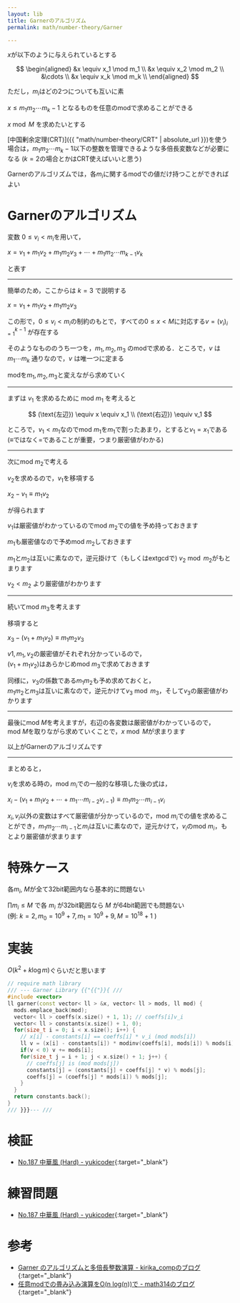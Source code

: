 ```yaml
---
layout: lib
title: Garnerのアルゴリズム
permalink: math/number-theory/Garner

---
```



$x$が以下のように与えられているとする

$$
\begin{aligned}
&x \equiv x_1 \mod m_1 \\
&x \equiv x_2 \mod m_2 \\
&\cdots \\
&x \equiv x_k \mod m_k \\
\end{aligned}
$$

ただし，$m_i$はどの2つについても互いに素

$x \leq m_1m_2\cdots m_k-1$
となるものを任意のmodで求めることができる

$x \bmod M$ を求めたいとする

[中国剰余定理(CRT)]({{ "math/number-theory/CRT" | absolute_url }})を使う場合は，$m_1m_2\cdots m_k-1$以下の整数を管理できるような多倍長変数などが必要になる ($k=2$の場合とかはCRT使えばいいと思う)

Garnerのアルゴリズムでは，各$m_i$に関するmodでの値だけ持つことができればよい

# Garnerのアルゴリズム

変数 $0 \leq v_i \lt m_i$を用いて，

$x = v_1 + m_1v_2 + m_1m_2v_3 +\cdots + m_1m_2 \cdots m_{k-1} v_k$

と表す

---

簡単のため，ここからは $k=3$ で説明する

$x = v_1 + m_1v_2 + m_1m_2v_3$

この形で，$0 \leq v_i \lt m_i$の制約のもとで，すべての$0 \leq x \lt M$に対応する$v=(v_i)_{i=1}^{k-1}$ が存在する

そのようなもののうち一つを，$m_1,m_2,m_3$ のmodで求める．ところで，$v$ は $m_1\cdots m_k$ 通りなので，$v$ は唯一つに定まる

modを$m_1,m_2,m_3$と変えながら求めていく

---

まずは $v_1$ を求めるために $\mathrm{mod}\ m_1$ を考えると

$$
(\text{左辺}) \equiv x \equiv x_1 \\
(\text{右辺}) \equiv v_1
$$

ところで，$v_1 \lt m_1$なので$\mathrm{mod}\ m_1$を$m_1$で割ったあまり，とすると$v_1 = x_1$である ($\equiv$ではなく$=$であることが重要，つまり厳密値がわかる)

---

次に$\mathrm{mod}\ m_2$で考える

$v_2$を求めるので，$v_1$を移項する

$x_2 - v_1 \equiv m_1v_2$

が得られます

$v_1$は厳密値がわかっているので$\mathrm{mod}\ m_2$での値を予め持っておきます

$m_1$も厳密値なので予め$\mathrm{mod}\ m_2$しておきます

$m_1$と$m_2$は互いに素なので，逆元掛けて（もしくはextgcdで) $v_2 \bmod m_2$がもとまります

$v_2 \lt m_2$ より厳密値がわかります

---

続いて$\mathrm{mod}\ m_3$を考えます

移項すると

$x_3 - (v_1 + m_1v_2) \equiv m_1m_2v_3$

$v1,m_1,v_2$の厳密値がそれぞれ分かっているので，  
$(v_1 + m_1v_2)$はあらかじめ$\mathrm{mod}\ m_3$で求めておきます

同様に，$v_3$の係数である$m_1m_2$も予め求めておくと，  
$m_1m_2$と$m_3$は互いに素なので，逆元かけて$v_3 \bmod m_3$，そして$v_3$の厳密値がわかります

---

最後に$\mathrm{mod}\ M$を考えますが，右辺の各変数は厳密値がわかっているので，$\mathrm{mod}\ M$を取りながら求めていくことで，$x \bmod M$が求まります

以上がGarnerのアルゴリズムです

---

まとめると，

$v_i$を求める時の，$\mathrm{mod}\ m_i$での一般的な移項した後の式は，

$x_i - (v_1 + m_1v_2 + \cdots + m_1\cdots m_{i-2}v_{i-1}) \equiv m_1m_2\cdots m_{i-1}v_i$

$x_i,v_i$以外の変数はすべて厳密値が分かっているので，$\mathrm{mod}\ m_i$での値を求めることができ，$m_1m_2\cdots m_{i-1}$と$m_i$は互いに素なので，逆元かけて，$v_i$の$\mathrm{mod}\ m_i$，もとより厳密値が求まります

# 特殊ケース

各$m_i$, $M$が全て32bit範囲内なら基本的に問題ない

$\prod m_i \leq M$ で各 $m_i$ が32bit範囲なら $M$ が64bit範囲でも問題ない  
(例: $k = 2, m_0 = 10^9 + 7, m_1 = 10^9 + 9, M = 10^18 + 1$ )

# 実装

$O(k^2 + k\log m)$ぐらいだと思います


```cpp
// require math library
/// --- Garner Library {{"{{"}}{ ///
#include <vector>
ll garner(const vector< ll > &x, vector< ll > mods, ll mod) {
  mods.emplace_back(mod);
  vector< ll > coeffs(x.size() + 1, 1); // coeffs[i]v_i
  vector< ll > constants(x.size() + 1, 0);
  for(size_t i = 0; i < x.size(); i++) {
    // x[i] - constants[i] == coeffs[i] * v_i (mod mods[i])
    ll v = (x[i] - constants[i]) * modinv(coeffs[i], mods[i]) % mods[i];
    if(v < 0) v += mods[i];
    for(size_t j = i + 1; j < x.size() + 1; j++) {
      // coeffs[j] is (mod mods[j])
      constants[j] = (constants[j] + coeffs[j] * v) % mods[j];
      coeffs[j] = (coeffs[j] * mods[i]) % mods[j];
    }
  }
  return constants.back();
}
/// }}}--- ///
```


# 検証

* [No.187 中華風 (Hard) - yukicoder](https://yukicoder.me/submissions/289727){:target="_blank"}<!--_-->

# 練習問題

* [No.187 中華風 (Hard) - yukicoder](https://yukicoder.me/problems/no/187){:target="_blank"}<!--_-->

# 参考

* [Garner のアルゴリズムと多倍長整数演算 - kirika_compのブログ](http://kirika-comp.hatenablog.com/entry/2017/12/18/143923){:target="_blank"}<!--_-->
* [任意modでの畳み込み演算をO(n log(n))で - math314のブログ](http://math314.hateblo.jp/entry/2015/05/07/014908){:target="_blank"}<!--_-->


